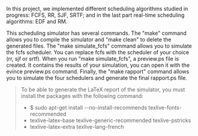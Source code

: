 In this project, we implemented different scheduling algorithms studied in progress: FCFS, RR, SJF, SRTF; and in the last part real-time scheduling algorithms: EDF and RM.
  
This scheduling simulator has several commands. The "make" command allows you to compile the simulator and "make clean" to delete the generated files.
The "make simulate_fcfs" command allows you to simulate the fcfs scheduler. You can replace fcfs with the scheduler of your choice (rr, sjf or srtf). When you run "make simulate_fcfs", a preview.ps file is created. It contains the results of your simulation, you can open it with the evince preview.ps command.
Finally, the "make rapport" command allows you to simulate the four schedulers and generate the final rapport.ps file.

> To be able to generate the LaTeX report of the simulator, you must install the packages with the following command:
>  * $ sudo apt-get install --no-install-recommends texlive-fonts-recommended
>  * texlive-latex-base texlive-generic-recommended texlive-pstricks
>  * texlive-latex-extra texlive-lang-french
